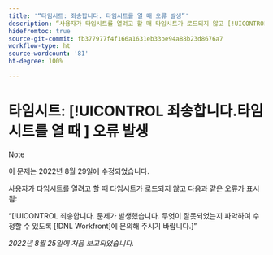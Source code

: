 ```yaml
---
title: '“타임시트: 죄송합니다. 타임시트를 열 때 오류 발생”'
description: “사용자가 타임시트를 열려고 할 때 타임시트가 로드되지 않고 [!UICONTROL 죄송합니다] 오류가 표시됩니다.”
hidefromtoc: true
source-git-commit: fb377977f4f166a1631eb33be94a88b23d8676a7
workflow-type: ht
source-wordcount: '81'
ht-degree: 100%

---
```



# 타임시트: [!UICONTROL 죄송합니다.타임시트를 열 때 ] 오류 발생

>[!NOTE]
>
>이 문제는 2022년 8월 29일에 수정되었습니다.

사용자가 타임시트를 열려고 할 때 타임시트가 로드되지 않고 다음과 같은 오류가 표시됨:

“[!UICONTROL 죄송합니다. 문제가 발생했습니다. 무엇이 잘못되었는지 파악하여 수정할 수 있도록 [!DNL Workfront]에 문의해 주시기 바랍니다.]”

_2022년 8월 25일에 처음 보고되었습니다._

